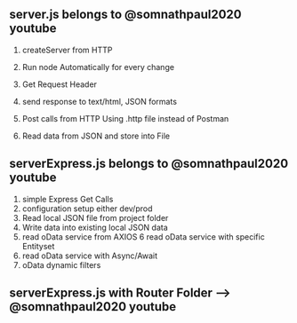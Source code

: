 server.js belongs to @somnathpaul2020 youtube
----------------------------------------------------
1. createServer from HTTP
2. Run node Automatically for every change
3. Get Request Header
4. send response to text/html, JSON formats

5. Post calls from HTTP
   Using .http file instead of Postman

6. Read data from JSON and store into File

serverExpress.js belongs to @somnathpaul2020 youtube
----------------------------------------------------
1. simple Express Get Calls
2. configuration setup either dev/prod
3. Read local JSON file from project folder
4. Write data into existing local JSON data
5. read oData service from AXIOS
6 read oData service with specific Entityset
7. read oData service with Async/Await
8. oData dynamic filters

serverExpress.js with Router Folder --> @somnathpaul2020 youtube
----------------------------------------------------
